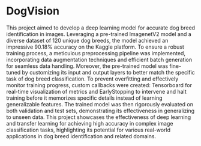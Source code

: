 # DogVision

This project aimed to develop a deep learning model for accurate dog breed identification in images. Leveraging a pre-trained ImagenetV2 model and a diverse dataset of 120 unique dog breeds, the model achieved an impressive 90.18% accuracy on the Kaggle platform. To ensure a robust training process, a meticulous preprocessing pipeline was implemented, incorporating data augmentation techniques and efficient batch generation for seamless data handling. Moreover, the pre-trained model was fine-tuned by customizing its input and output layers to better match the specific task of dog breed classification. To prevent overfitting and effectively monitor training progress, custom callbacks were created: Tensorboard for real-time visualization of metrics and EarlyStopping to intervene and halt training before it memorizes specific details instead of learning generalizable features. The trained model was then rigorously evaluated on both validation and test sets, demonstrating its effectiveness in generalizing to unseen data. This project showcases the effectiveness of deep learning and transfer learning for achieving high accuracy in complex image classification tasks, highlighting its potential for various real-world applications in dog breed identification and related domains.
